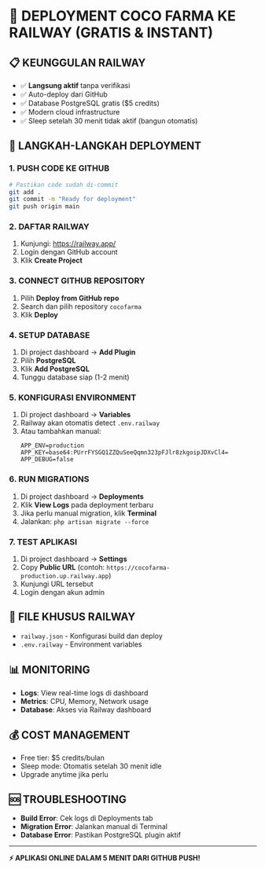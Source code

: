 # 🚀 DEPLOYMENT COCO FARMA KE RAILWAY (GRATIS & INSTANT)

## 📋 **KEUNGGULAN RAILWAY**
- ✅ **Langsung aktif** tanpa verifikasi
- ✅ Auto-deploy dari GitHub
- ✅ Database PostgreSQL gratis ($5 credits)
- ✅ Modern cloud infrastructure
- ✅ Sleep setelah 30 menit tidak aktif (bangun otomatis)

## 📝 **LANGKAH-LANGKAH DEPLOYMENT**

### 1. **PUSH CODE KE GITHUB**
```bash
# Pastikan code sudah di-commit
git add .
git commit -m "Ready for deployment"
git push origin main
```

### 2. **DAFTAR RAILWAY**
1. Kunjungi: https://railway.app/
2. Login dengan GitHub account
3. Klik **Create Project**

### 3. **CONNECT GITHUB REPOSITORY**
1. Pilih **Deploy from GitHub repo**
2. Search dan pilih repository `cocofarma`
3. Klik **Deploy**

### 4. **SETUP DATABASE**
1. Di project dashboard → **Add Plugin**
2. Pilih **PostgreSQL**
3. Klik **Add PostgreSQL**
4. Tunggu database siap (1-2 menit)

### 5. **KONFIGURASI ENVIRONMENT**
1. Di project dashboard → **Variables**
2. Railway akan otomatis detect `.env.railway`
3. Atau tambahkan manual:
   ```
   APP_ENV=production
   APP_KEY=base64:PUrrFYSGQ1ZZQuSeeQqmn323pFJlr8zkgoipJDXvCl4=
   APP_DEBUG=false
   ```

### 6. **RUN MIGRATIONS**
1. Di project dashboard → **Deployments**
2. Klik **View Logs** pada deployment terbaru
3. Jika perlu manual migration, klik **Terminal**
4. Jalankan: `php artisan migrate --force`

### 7. **TEST APLIKASI**
1. Di project dashboard → **Settings**
2. Copy **Public URL** (contoh: `https://cocofarma-production.up.railway.app`)
3. Kunjungi URL tersebut
4. Login dengan akun admin

## 🔧 **FILE KHUSUS RAILWAY**
- `railway.json` - Konfigurasi build dan deploy
- `.env.railway` - Environment variables

## 📊 **MONITORING**
- **Logs**: View real-time logs di dashboard
- **Metrics**: CPU, Memory, Network usage
- **Database**: Akses via Railway dashboard

## 💰 **COST MANAGEMENT**
- Free tier: $5 credits/bulan
- Sleep mode: Otomatis setelah 30 menit idle
- Upgrade anytime jika perlu

## 🆘 **TROUBLESHOOTING**
- **Build Error**: Cek logs di Deployments tab
- **Migration Error**: Jalankan manual di Terminal
- **Database Error**: Pastikan PostgreSQL plugin aktif

---
**⚡ APLIKASI ONLINE DALAM 5 MENIT DARI GITHUB PUSH!**